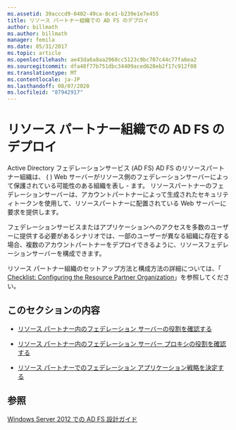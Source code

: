 ```yaml
---
ms.assetid: 39acccd9-0402-49ca-8ce1-b239e1e7e455
title: リソース パートナー組織での AD FS のデプロイ
author: billmath
ms.author: billmath
manager: femila
ms.date: 05/31/2017
ms.topic: article
ms.openlocfilehash: ae43da6a8aa2968cc5123c9bc707c44c77fa6ea2
ms.sourcegitcommit: dfa48f77b751dbc34409aced628eb2f17c912f08
ms.translationtype: MT
ms.contentlocale: ja-JP
ms.lasthandoff: 08/07/2020
ms.locfileid: "87942917"
---
```

# <a name="deploying-ad-fs-in-the-resource-partner-organization"></a>リソース パートナー組織での AD FS のデプロイ

Active Directory フェデレーションサービス (AD FS) AD FS のリソースパートナー組織は、 \( \) Web サーバーがリソース側のフェデレーションサーバーによって保護されている可能性のある組織を表し \- ます。 リソースパートナーのフェデレーションサーバーは、アカウントパートナーによって生成されたセキュリティトークンを使用して、リソースパートナーに配置されている Web サーバーに要求を提供します。

フェデレーションサービスまたはアプリケーションへのアクセスを多数のユーザーに提供する必要があるシナリオでは、一部のユーザーが異なる組織に存在する場合、複数のアカウントパートナーをデプロイできるように、リソースフェデレーションサーバーを構成できます。

リソース パートナー組織のセットアップ方法と構成方法の詳細については、「 [Checklist: Configuring the Resource Partner Organization](../../ad-fs/deployment/Checklist--Configuring-the-Resource-Partner-Organization.md)」を参照してください。

## <a name="in-this-section"></a>このセクションの内容

-   [リソース パートナー内のフェデレーション サーバーの役割を確認する](Review-the-Role-of-the-Federation-Server-in-the-Resource-Partner.md)

-   [リソース パートナー内のフェデレーション サーバー プロキシの役割を確認する](Review-the-Role-of-the-Federation-Server-Proxy-in-the-Resource-Partner.md)

-   [リソース パートナーでのフェデレーション アプリケーション戦略を決定する](Determine-Your-Federated-Application-Strategy-in-the-Resource-Partner.md)


## <a name="see-also"></a>参照
[Windows Server 2012 での AD FS 設計ガイド](AD-FS-Design-Guide-in-Windows-Server-2012.md)
